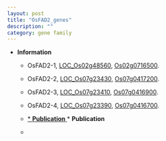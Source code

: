 ```yaml
---
layout: post
title: "OsFAD2_genes"
description: ""
category: gene family
---
```


* **Information**  
    + OsFAD2-1, [LOC_Os02g48560](http://rice.plantbiology.msu.edu/cgi-bin/ORF_infopage.cgi?orf=LOC_Os02g48560), [Os02g0716500](http://rapdb.dna.affrc.go.jp/viewer/gbrowse_details/irgsp1?name=Os02g0716500).
    + OsFAD2-2, [LOC_Os07g23430](http://rice.plantbiology.msu.edu/cgi-bin/ORF_infopage.cgi?orf=LOC_Os07g23430), [Os07g0417200](http://rapdb.dna.affrc.go.jp/viewer/gbrowse_details/irgsp1?name=Os07g0417200).
    + OsFAD2-3, [LOC_Os07g23410](http://rice.plantbiology.msu.edu/cgi-bin/ORF_infopage.cgi?orf=LOC_Os07g23410), [Os07g0416900](http://rapdb.dna.affrc.go.jp/viewer/gbrowse_details/irgsp1?name=Os07g0416900).
    + OsFAD2-4, [LOC_Os07g23390](http://rice.plantbiology.msu.edu/cgi-bin/ORF_infopage.cgi?orf=LOC_Os07g23390), [Os07g0416700](http://rapdb.dna.affrc.go.jp/viewer/gbrowse_details/irgsp1?name=Os07g0416700).

    + [* **Publication**  ](*+**Publication**++)* **Publication**  
    + []()


